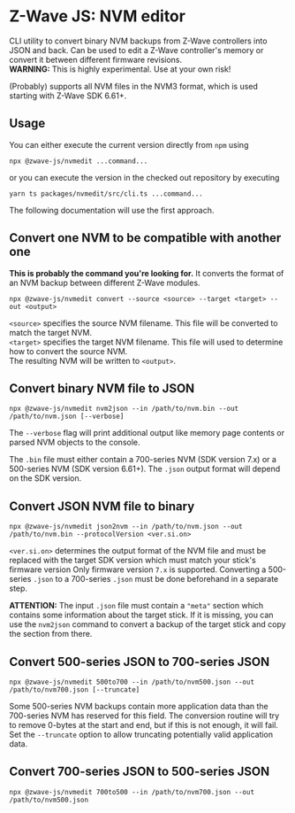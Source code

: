 # Z-Wave JS: NVM editor

CLI utility to convert binary NVM backups from Z-Wave controllers into JSON and back. Can be used to edit a Z-Wave controller's memory or convert it between different firmware revisions.  
**WARNING:** This is highly experimental. Use at your own risk!

(Probably) supports all NVM files in the NVM3 format, which is used starting with Z-Wave SDK 6.61+.

## Usage

You can either execute the current version directly from `npm` using

```
npx @zwave-js/nvmedit ...command...
```

or you can execute the version in the checked out repository by executing

```
yarn ts packages/nvmedit/src/cli.ts ...command...
```

The following documentation will use the first approach.

## Convert one NVM to be compatible with another one

**This is probably the command you're looking for.** It converts the format of an NVM backup between different Z-Wave modules.

```
npx @zwave-js/nvmedit convert --source <source> --target <target> --out <output>
```

`<source>` specifies the source NVM filename. This file will be converted to match the target NVM.  
`<target>` specifies the target NVM filename. This file will used to determine how to convert the source NVM.  
The resulting NVM will be written to `<output>`.

## Convert binary NVM file to JSON

```
npx @zwave-js/nvmedit nvm2json --in /path/to/nvm.bin --out /path/to/nvm.json [--verbose]
```

The `--verbose` flag will print additional output like memory page contents or parsed NVM objects to the console.

The `.bin` file must either contain a 700-series NVM (SDK version 7.x) or a 500-series NVM (SDK version 6.61+). The `.json` output format will depend on the SDK version.

## Convert JSON NVM file to binary

```
npx @zwave-js/nvmedit json2nvm --in /path/to/nvm.json --out /path/to/nvm.bin --protocolVersion <ver.si.on>
```

`<ver.si.on>` determines the output format of the NVM file and must be replaced with the target SDK version which must match your stick's firmware version
Only firmware version `7.x` is supported. Converting a 500-series `.json` to a 700-series `.json` must be done beforehand in a separate step.

**ATTENTION:** The input `.json` file must contain a `"meta"` section which contains some information about the target stick. If it is missing, you can use the `nvm2json` command to convert a backup of the target stick and copy the section from there.

## Convert 500-series JSON to 700-series JSON

```
npx @zwave-js/nvmedit 500to700 --in /path/to/nvm500.json --out /path/to/nvm700.json [--truncate]
```

Some 500-series NVM backups contain more application data than the 700-series NVM has reserved for this field. The conversion routine will try to remove 0-bytes at the start and end, but if this is not enough, it will fail. Set the `--truncate` option to allow truncating potentially valid application data.

## Convert 700-series JSON to 500-series JSON

```
npx @zwave-js/nvmedit 700to500 --in /path/to/nvm700.json --out /path/to/nvm500.json
```
